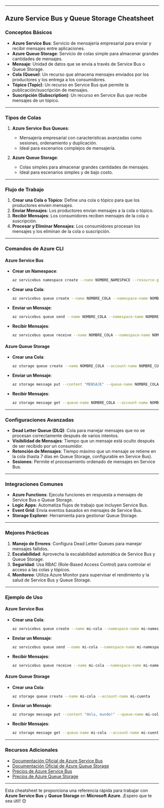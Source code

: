 

---

## **Azure Service Bus y Queue Storage Cheatsheet**

### **Conceptos Básicos**
- **Azure Service Bus**: Servicio de mensajería empresarial para enviar y recibir mensajes entre aplicaciones.
- **Azure Queue Storage**: Servicio de colas simple para almacenar grandes cantidades de mensajes.
- **Mensaje**: Unidad de datos que se envía a través de Service Bus o Queue Storage.
- **Cola (Queue)**: Un recurso que almacena mensajes enviados por los productores y los entrega a los consumidores.
- **Tópico (Topic)**: Un recurso en Service Bus que permite la publicación/suscripción de mensajes.
- **Suscripción (Subscription)**: Un recurso en Service Bus que recibe mensajes de un tópico.

---

### **Tipos de Colas**
1. **Azure Service Bus Queues**:
   - Mensajería empresarial con características avanzadas como sesiones, ordenamiento y duplicación.
   - Ideal para escenarios complejos de mensajería.

2. **Azure Queue Storage**:
   - Colas simples para almacenar grandes cantidades de mensajes.
   - Ideal para escenarios simples y de bajo costo.

---

### **Flujo de Trabajo**
1. **Crear una Cola o Tópico**: Define una cola o tópico para que los productores envíen mensajes.
2. **Enviar Mensajes**: Los productores envían mensajes a la cola o tópico.
3. **Recibir Mensajes**: Los consumidores reciben mensajes de la cola o suscripción.
4. **Procesar y Eliminar Mensajes**: Los consumidores procesan los mensajes y los eliminan de la cola o suscripción.

---

### **Comandos de Azure CLI**

#### **Azure Service Bus**
- **Crear un Namespace**:
  ```bash
  az servicebus namespace create --name NOMBRE_NAMESPACE --resource-group GRUPO_RECURSOS --location REGION
  ```
- **Crear una Cola**:
  ```bash
  az servicebus queue create --name NOMBRE_COLA --namespace-name NOMBRE_NAMESPACE --resource-group GRUPO_RECURSOS
  ```
- **Enviar un Mensaje**:
  ```bash
  az servicebus queue send --name NOMBRE_COLA --namespace-name NOMBRE_NAMESPACE --resource-group GRUPO_RECURSOS --message-body "MENSAJE"
  ```
- **Recibir Mensajes**:
  ```bash
  az servicebus queue receive --name NOMBRE_COLA --namespace-name NOMBRE_NAMESPACE --resource-group GRUPO_RECURSOS
  ```

#### **Azure Queue Storage**
- **Crear una Cola**:
  ```bash
  az storage queue create --name NOMBRE_COLA --account-name NOMBRE_CUENTA
  ```
- **Enviar un Mensaje**:
  ```bash
  az storage message put --content "MENSAJE" --queue-name NOMBRE_COLA --account-name NOMBRE_CUENTA
  ```
- **Recibir Mensajes**:
  ```bash
  az storage message get --queue-name NOMBRE_COLA --account-name NOMBRE_CUENTA
  ```

---

### **Configuraciones Avanzadas**
- **Dead Letter Queue (DLQ)**: Cola para manejar mensajes que no se procesan correctamente después de varios intentos.
- **Visibilidad de Mensajes**: Tiempo que un mensaje está oculto después de ser recibido por un consumidor.
- **Retención de Mensajes**: Tiempo máximo que un mensaje se retiene en la cola (hasta 7 días en Queue Storage, configurable en Service Bus).
- **Sesiones**: Permite el procesamiento ordenado de mensajes en Service Bus.

---

### **Integraciones Comunes**
- **Azure Functions**: Ejecuta funciones en respuesta a mensajes de Service Bus o Queue Storage.
- **Logic Apps**: Automatiza flujos de trabajo que incluyen Service Bus.
- **Event Grid**: Envía eventos basados en mensajes de Service Bus.
- **Storage Explorer**: Herramienta para gestionar Queue Storage.

---

### **Mejores Prácticas**
1. **Manejo de Errores**: Configura Dead Letter Queues para manejar mensajes fallidos.
2. **Escalabilidad**: Aprovecha la escalabilidad automática de Service Bus y Queue Storage.
3. **Seguridad**: Usa RBAC (Role-Based Access Control) para controlar el acceso a las colas y tópicos.
4. **Monitoreo**: Utiliza Azure Monitor para supervisar el rendimiento y la salud de Service Bus y Queue Storage.

---

### **Ejemplo de Uso**

#### **Azure Service Bus**
- **Crear una Cola**:
  ```bash
  az servicebus queue create --name mi-cola --namespace-name mi-namespace --resource-group mi-grupo
  ```
- **Enviar un Mensaje**:
  ```bash
  az servicebus queue send --name mi-cola --namespace-name mi-namespace --resource-group mi-grupo --message-body "Hola, mundo!"
  ```
- **Recibir Mensajes**:
  ```bash
  az servicebus queue receive --name mi-cola --namespace-name mi-namespace --resource-group mi-grupo
  ```

#### **Azure Queue Storage**
- **Crear una Cola**:
  ```bash
  az storage queue create --name mi-cola --account-name mi-cuenta
  ```
- **Enviar un Mensaje**:
  ```bash
  az storage message put --content "Hola, mundo!" --queue-name mi-cola --account-name mi-cuenta
  ```
- **Recibir Mensajes**:
  ```bash
  az storage message get --queue-name mi-cola --account-name mi-cuenta
  ```

---

### **Recursos Adicionales**
- [Documentación Oficial de Azure Service Bus](https://docs.microsoft.com/azure/service-bus-messaging/)
- [Documentación Oficial de Azure Queue Storage](https://docs.microsoft.com/azure/storage/queues/)
- [Precios de Azure Service Bus](https://azure.microsoft.com/pricing/details/service-bus/)
- [Precios de Azure Queue Storage](https://azure.microsoft.com/pricing/details/storage/queues/)

---

Esta cheatsheet te proporciona una referencia rápida para trabajar con **Azure Service Bus** y **Queue Storage** en **Microsoft Azure**. ¡Espero que te sea útil! 😊
